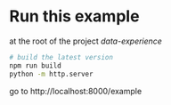 # Run this example

at the root of the project *data-experience*

``` sh
# build the latest version
npm run build 
python -m http.server
```

go to http://localhost:8000/example
